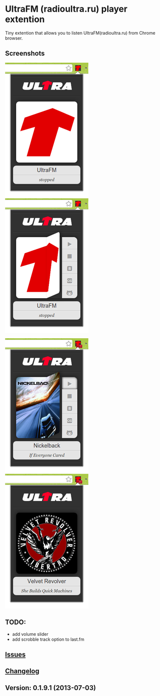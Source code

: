 # UltraFM (radioultra.ru) player extention

Tiny extention that allows you to listen UltraFM(radioultra.ru) from Chrome browser.

## Screenshots
![image](/screenshots/1.png) ![image](/screenshots/2.png)

![image](/screenshots/3.png) ![image](/screenshots/4.png)

## TODO:

* add volume slider
* add scrobble track option to last.fm

## [Issues](https://github.com/Sfate/UltraFM/issues)

## [Changelog](/changelog.md)

## Version: 0.1.9.1 (2013-07-03)

